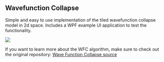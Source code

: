 ## Wavefunction Collapse
Simple and easy to use implementation of the tiled wavefunction collapse model in 2d space. Includes a WPF example UI application to test the functionality.

![](https://i.imgur.com/n5VP315.gif)

If you want to learn more about the WFC algorithm, make sure to check out the original repository: 
[Wave Function Collapse source](https://github.com/mxgmn/WaveFunctionCollapse)